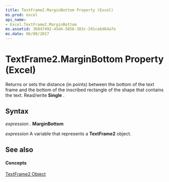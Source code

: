 ```yaml
---
title: TextFrame2.MarginBottom Property (Excel)
ms.prod: excel
api_name:
- Excel.TextFrame2.MarginBottom
ms.assetid: 36847492-45d4-5856-383c-291ca6d64a7e
ms.date: 06/08/2017
---
```



# TextFrame2.MarginBottom Property (Excel)

Returns or sets the distance (in points) between the bottom of the text frame and the bottom of the inscribed rectangle of the shape that contains the text. Read/write  **Single** .


## Syntax

 _expression_ . **MarginBottom**

 _expression_ A variable that represents a **TextFrame2** object.


## See also


#### Concepts


[TextFrame2 Object](Excel.TextFrame2.md)


